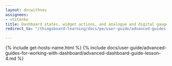```yaml
---
layout: docwithnav
assignees:
- stitenko
title: Dashboard states, widget actions, and analogue and digital gauges
redirect_to: "/thingsboard-learning/docs/pe/user-guide/advanced-guides-for-working-with-dashboard/advanced-dashboard-guide-lesson-4/"

---
```


{% include get-hosts-name.html %}
{% include docs/user-guide/advanced-guides-for-working-with-dashboard/advanced-dashboard-guide-lesson-4.md %}
